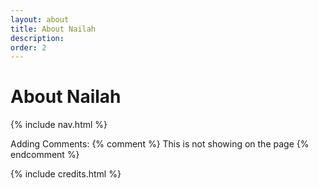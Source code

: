 ```yaml
---
layout: about
title: About Nailah
description: 
order: 2
---
```


# About Nailah

{% include nav.html %}

Adding Comments: {% comment %} This is not showing on the page {% endcomment %}

{% include credits.html %}